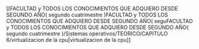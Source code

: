 [[FACULTAD y TODOS LOS CONOCIMIENTOS QUE ADQUIERO DESDE SEGUNDO AÑO( segundo cuatrimestre )FACULTAD y TODOS LOS CONOCIMIENTOS QUE ADQUIERO DESDE SEGUNDO AÑO( seguFACULTAD y TODOS LOS CONOCIMIENTOS QUE ADQUIERO DESDE SEGUNDO AÑO( segundo cuatrimestre )/Sistemas operativos/TEORICO/CAPITULO 6/virtualizacion de la cpu|virtualizacion de la cpu]]

